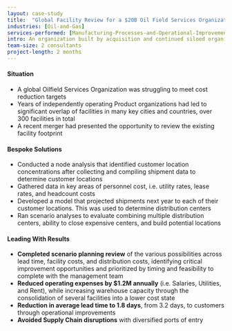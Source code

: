 ```yaml
---
layout: case-study
title:  "Global Facility Review for a $20B Oil Field Services Organization"
industries: [Oil-and-Gas]
services-performed: [Manufacturing-Processes-and-Operational-Improvements, Organizational-Design-and-Alignment, Merger-Repair]
intro: An organization built by acquisition and continued siloed organizations led to a bloated facility footprint across a global organization
team-size: 2 consultants
project-length: 2 months
---
```


#### Situation
- A global Oilfield Services Organization was struggling to meet cost reduction targets
- Years of independently operating Product organizations had led to significant overlap of facilities in many key cities and countries, over 300 facilities in total
- A recent merger had presented the opportunity to review the existing facility footprint

#### Bespoke Solutions
- Conducted a node analysis that identified customer location concentrations after collecting and compiling shipment data to determine customer locations
- Gathered data in key areas of personnel cost, i.e. utility rates, lease rates, and headcount costs
- Developed a model that projected shipments next year to each of their customer locations.  This was used to determine distribution centers
- Ran scenario analyses to evaluate combining multiple distribution centers, ability to close expensive centers, and build potential locations

#### Leading With Results
- **Completed scenario planning review** of the various possibilities across lead time, facility costs, and distribution costs, identifying critical improvement opportunities and prioritized by timing and feasibility to complete with the management team
- **Reduced operating expenses by $1.2M annually** (i.e. Salaries, Utilities, and Rent), while increasing warehouse capacity through the consolidation of several facilities into a lower cost state
- **Reduction in average lead time to 1.8 days**, from 3.2 days, to customers through operational improvements
- **Avoided Supply Chain disruptions** with diversified ports of entry
